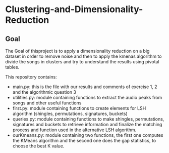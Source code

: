 # Clustering-and-Dimensionality-Reduction
 
 ## Goal

The Goal of thisproject is to apply a dimensionality reduction on a big dataset in order to remove noise and then to apply the kmenas algorithm to divide the songs in clusters  and try to understand the results using pivotal tables.

This repository contains:
- main.py: this is the file with our results and comments of exercise 1, 2 and the algorithmic question 3
- utilities.py: module containing functions to extract the audio peaks from songs and other useful functions
- first.py: module containing functions to create elements for LSH algorithm (shingles, permutations, signatures, buckets)
- queries.py: module containing functions to make shingles, permutations, signatures and buckets to retrieve information and finalize the matching process and function used in the alternative LSH algorithm.
- ourKmeans.py: module containing two functions, the first one computes the KMeans algorithm and the second one does the gap statistics, to choose the best K value.
